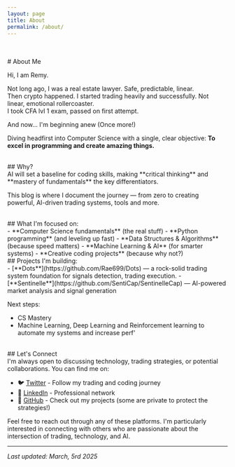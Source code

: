 ```yaml
---
layout: page  
title: About  
permalink: /about/  
---
```

<br>

<br>
# About Me
<br>

Hi, I am Remy.

Not long ago, I was a real estate lawyer. Safe, predictable, linear.  
Then crypto happened. I started trading heavily and successfully. Not linear, emotional rollercoaster.  
I took CFA lvl 1 exam, passed on first attempt.  

And now… I'm beginning anew (Once more!)  

Diving headfirst into Computer Science with a single, clear objective: **To excel in programming and create amazing things.**

<br>
## Why?
<br>
AI will set a baseline for coding skills, making **critical thinking** and **mastery of fundamentals** the key differentiators.

This blog is where I document the journey — from zero to creating powerful, AI-driven trading systems, tools and more.

<br>
## What I'm focused on:
<br>
- **Computer Science fundamentals** (the real stuff)
- **Python programming** (and leveling up fast)
- **Data Structures & Algorithms** (because speed matters)
- **Machine Learning & AI** (for smarter systems)
- **Creative coding projects** (because why not?)

<br>
## Projects I'm building:
<br>
- [**Dots**](https://github.com/Rae699/Dots) — a rock-solid trading system foundation for signals detection, trading execution. 
- [**Sentinelle**](https://github.com/SentiCap/SentinelleCap) — AI-powered market analysis and signal generation  

Next steps:
- CS Mastery
- Machine Learning, Deep Learning and Reinforcement learning to automate my systems and increase perf'

<br>
## Let's Connect
<br>
I'm always open to discussing technology, trading strategies, or potential collaborations. You can find me on:

- 🐦 [Twitter](https://twitter.com/SolTae_) - Follow my trading and coding journey
- 💼 [LinkedIn](https://www.linkedin.com/in/remy-charras/) - Professional network
- 🔨 [GitHub](https://github.com/Rae699) - Check out my projects (some are private to protect the strategies!)

Feel free to reach out through any of these platforms. I'm particularly interested in connecting with others who are passionate about the intersection of trading, technology, and AI.

---

_Last updated: March, 5rd 2025_